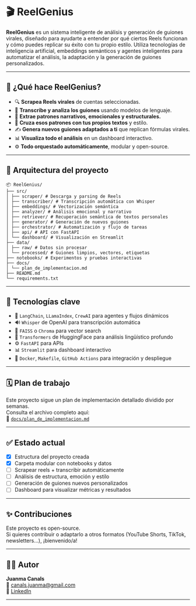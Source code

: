# 🎬 ReelGenius

**ReelGenius** es un sistema inteligente de análisis y generación de guiones virales, diseñado para ayudarte a entender por qué ciertos Reels funcionan y cómo puedes replicar su éxito con tu propio estilo. Utiliza tecnologías de inteligencia artificial, embeddings semánticos y agentes inteligentes para automatizar el análisis, la adaptación y la generación de guiones personalizados.

---

## 🧠 ¿Qué hace ReelGenius?

- 🔍 **Scrapea Reels virales** de cuentas seleccionadas.
- 📝 **Transcribe y analiza los guiones** usando modelos de lenguaje.
- 🧩 **Extrae patrones narrativos, emocionales y estructurales.**
- 🧠 **Cruza esos patrones con tus propios textos** y estilo.
- ✍️ **Genera nuevos guiones adaptados a ti** que replican fórmulas virales.
- 📊 **Visualiza todo el análisis** en un dashboard interactivo.
- ⚙️ **Todo orquestado automáticamente**, modular y open-source.

---

## 🧩 Arquitectura del proyecto
```plaintext
📦 ReelGenius/
├── src/
│ ├── scraper/ # Descarga y parsing de Reels
│ ├── transcriber/ # Transcripción automática con Whisper
│ ├── embeddings/ # Vectorización semántica
│ ├── analyzer/ # Análisis emocional y narrativo
│ ├── retriever/ # Recuperación semántica de textos personales
│ ├── generator/ # Generación de nuevos guiones
│ ├── orchestrator/ # Automatización y flujo de tareas
│ ├── api/ # API con FastAPI
│ └── dashboard/ # Visualización en Streamlit
├── data/
│ ├── raw/ # Datos sin procesar
│ └── processed/ # Guiones limpios, vectores, etiquetas
├── notebooks/ # Experimentos y pruebas interactivas
├── docs/
│ └── plan_de_implementacion.md
├── README.md
└── requirements.txt

```
---
## 🚀 Tecnologías clave

- 🧠 `LangChain`, `LLamaIndex`, `CrewAI` para agentes y flujos dinámicos
- 🔊 `Whisper` de OpenAI para transcripción automática
- 🧮 `FAISS` o `Chroma` para vector search
- 💬 `Transformers` de HuggingFace para análisis lingüístico profundo
- ⚙️ `FastAPI` para APIs
- 📊 `Streamlit` para dashboard interactivo
- 🐳 `Docker`, `Makefile`, `GitHub Actions` para integración y despliegue

---

## 🗓 Plan de trabajo

Este proyecto sigue un plan de implementación detallado dividido por semanas.  
Consulta el archivo completo aquí:  
📄 [`docs/plan_de_implementacion.md`](docs/plan_de_implementacion.md)

---

## ✅ Estado actual

- [x] Estructura del proyecto creada
- [x] Carpeta modular con notebooks y datos
- [ ] Scrapear reels + transcribir automáticamente
- [ ] Análisis de estructura, emoción y estilo
- [ ] Generación de guiones nuevos personalizados
- [ ] Dashboard para visualizar métricas y resultados
---

## ✨ Contribuciones

Este proyecto es open-source.  
Si quieres contribuir o adaptarlo a otros formatos (YouTube Shorts, TikTok, newsletters...), ¡bienvenido/a!

---
## 👨‍💻 Autor

**Juanma Canals**  
📧 canals.juanma@gmail.com  
🔗 [LinkedIn](https://www.linkedin.com/in/juanmacanals)

---

